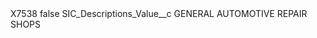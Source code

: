 <?xml version="1.0" encoding="UTF-8"?>
<CustomMetadata xmlns="http://soap.sforce.com/2006/04/metadata" xmlns:xsi="http://www.w3.org/2001/XMLSchema-instance" xmlns:xsd="http://www.w3.org/2001/XMLSchema">
    <label>X7538</label>
    <protected>false</protected>
    <values>
        <field>SIC_Descriptions_Value__c</field>
        <value xsi:type="xsd:string">GENERAL AUTOMOTIVE REPAIR SHOPS</value>
    </values>
</CustomMetadata>
